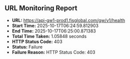 ## URL Monitoring Report

- **URL:** https://api-gw1-prod1.fisglobal.com/gw/v1/health
- **Start Time:** 2025-10-17T06:24:59.812903
- **End Time:** 2025-10-17T06:25:00.871383
- **Total Time Taken:** 1.05848 seconds
- **HTTP Status Code:** 403
- **Status:** Failure
- **Failure Reason:** HTTP Status Code: 403
